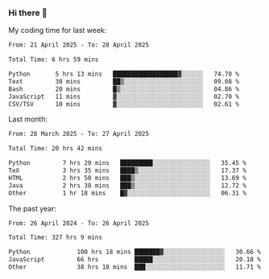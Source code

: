 ### Hi there 👋

My coding time for last week:

<!--START_SECTION:week-->

```txt
From: 21 April 2025 - To: 28 April 2025

Total Time: 6 hrs 59 mins

Python       5 hrs 13 mins   ██████████████████▓░░░░░░   74.70 %
Text         38 mins         ██▒░░░░░░░░░░░░░░░░░░░░░░   09.08 %
Bash         20 mins         █▒░░░░░░░░░░░░░░░░░░░░░░░   04.86 %
JavaScript   11 mins         ▓░░░░░░░░░░░░░░░░░░░░░░░░   02.70 %
CSV/TSV      10 mins         ▓░░░░░░░░░░░░░░░░░░░░░░░░   02.61 %
```

<!--END_SECTION:week-->

Last month:

<!--START_SECTION:month-->

```txt
From: 28 March 2025 - To: 27 April 2025

Total Time: 20 hrs 42 mins

Python         7 hrs 20 mins   █████████░░░░░░░░░░░░░░░░   35.45 %
TeX            3 hrs 35 mins   ████▒░░░░░░░░░░░░░░░░░░░░   17.37 %
HTML           2 hrs 50 mins   ███▒░░░░░░░░░░░░░░░░░░░░░   13.69 %
Java           2 hrs 38 mins   ███▒░░░░░░░░░░░░░░░░░░░░░   12.72 %
Other          1 hr 18 mins    █▓░░░░░░░░░░░░░░░░░░░░░░░   06.31 %
```

<!--END_SECTION:month-->

The past year:

<!--START_SECTION:year-->

```txt
From: 26 April 2024 - To: 26 April 2025

Total Time: 327 hrs 9 mins

Python             100 hrs 18 mins ███████▓░░░░░░░░░░░░░░░░░   30.66 %
JavaScript         66 hrs          █████░░░░░░░░░░░░░░░░░░░░   20.18 %
Other              38 hrs 18 mins  ███░░░░░░░░░░░░░░░░░░░░░░   11.71 %
```

<!--END_SECTION:year-->
